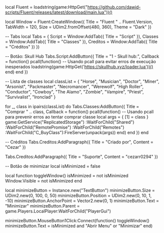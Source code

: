 local Fluent = loadstring(game:HttpGet("https://github.com/dawid-scripts/Fluent/releases/latest/download/main.lua"))()

local Window = Fluent:CreateWindow({
    Title = "Fluent " .. Fluent.Version,
    TabWidth = 120,
    Size = UDim2.fromOffset(480, 360),
    Theme = "Dark"
})

-- Tabs
local Tabs = {
    Script = Window:AddTab({ Title = "Script" }),
    Classes = Window:AddTab({ Title = "Classes" }),
    Creditos = Window:AddTab({ Title = "Créditos" })
})

-- Botão: Skull Hub
Tabs.Script:AddButton({
    Title = "1 - Skull hub:",
    Callback = function()
        pcall(function() -- Usando pcall para evitar erros de execução inesperados
            loadstring(game:HttpGet('https://skullhub.xyz/loader.lua'))()
        end)
    end
})

-- Lista de classes
local classList = {
    "Horse", "Musician", "Doctor", "Miner", "Arsonist", "Packmaster",
    "Necromancer", "Werewolf", "High Roller", "Conductor", "Cowboy",
    "The Alamo", "Zombie", "Vampire", "Priest", "Survivalist", "Ironclad"
}

for _, class in ipairs(classList) do
    Tabs.Classes:AddButton({
        Title = "Comprar " .. class,
        Callback = function()
            pcall(function() -- Usando pcall para prevenir erros ao tentar comprar classe
                local args = { [1] = class }
                game:GetService("ReplicatedStorage")
                    :WaitForChild("Shared")
                    :WaitForChild("RemotePromise")
                    :WaitForChild("Remotes")
                    :WaitForChild("C_BuyClass"):FireServer(unpack(args))
            end)
        end
    })
end

-- Créditos
Tabs.Creditos:AddParagraph({
    Title = "Criado por",
    Content = "Cezar"
})

Tabs.Creditos:AddParagraph({
    Title = "Suporte",
    Content = "cezarr0294"
})

-- Botão de minimizar
local isMinimized = false

local function toggleWindow()
    isMinimized = not isMinimized
    Window.Visible = not isMinimized
end

local minimizeButton = Instance.new("TextButton")
minimizeButton.Size = UDim2.new(0, 100, 0, 50)
minimizeButton.Position = UDim2.new(0, 10, 1, -10)
minimizeButton.AnchorPoint = Vector2.new(0, 1)
minimizeButton.Text = "Minimizar"
minimizeButton.Parent = game.Players.LocalPlayer:WaitForChild("PlayerGui")

minimizeButton.MouseButton1Click:Connect(function()
    toggleWindow()
    minimizeButton.Text = isMinimized and "Abrir Menu" or "Minimizar"
end)
